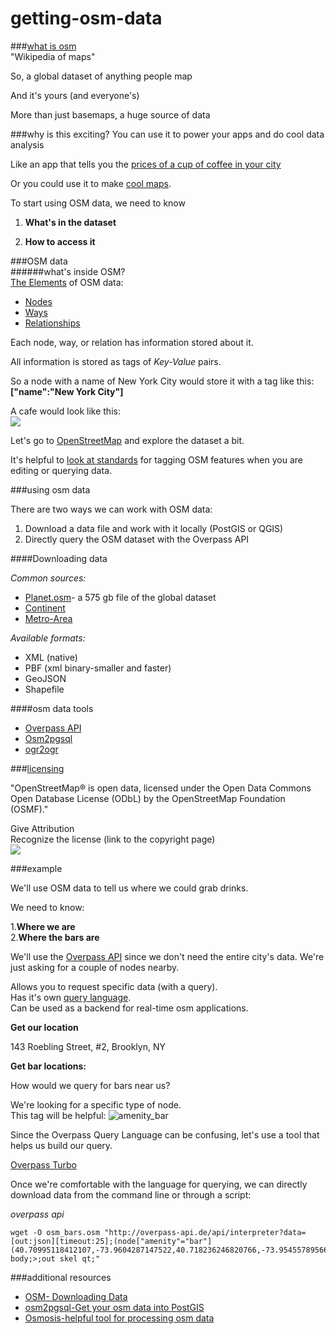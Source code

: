 # getting-osm-data

###[what is osm](http://maptime.io/osm-101/#0)  
"Wikipedia of maps"

So, a global dataset of anything people map  

And it's yours (and everyone's)  

More than just basemaps, a huge source of data  


###why is this exciting?
You can use it to power your apps and do cool data analysis  

Like an app that tells you the [prices of a cup of coffee in your city](http://www.macwright.org/coffeedex/index.html#/)  
  
Or you could use it to make [cool maps](http://8bitcity.com/map?New%20York).
  
  
  
  
To start using OSM data, we need to know  

1. **What's in the dataset**  

2. **How to access it**  

###OSM data  
######what's inside OSM?  
[The Elements](http://wiki.openstreetmap.org/wiki/Elements) of OSM data:  


* [Nodes](http://wiki.openstreetmap.org/wiki/Elements#Node)  
* [Ways](http://wiki.openstreetmap.org/wiki/Way)  
* [Relationships](http://wiki.openstreetmap.org/wiki/Relation)



Each node, way, or relation has information stored about it.  

All information is stored as tags of *Key-Value* pairs.
  
So a node with a name of New York City would store it with a tag like this:  
**["name":"New York City"]**


A cafe would look like this:  
![](https://cloud.githubusercontent.com/assets/5316367/8734838/a125cc48-2bda-11e5-863f-24abd0e89701.png)
  

Let's go to [OpenStreetMap](https://www.openstreetmap.org/#map=16/40.7147/-73.9599) and explore the dataset a bit.    

It's helpful to [look at standards](http://wiki.openstreetmap.org/wiki/Tags) for tagging OSM features when you are editing or querying data.    


###using osm data  

There are two ways we can work with OSM data:  
  
  1.  Download a data file and work with it locally (PostGIS or QGIS)  
  2.  Directly query the OSM dataset with the Overpass API  
  
####Downloading data  
  
*Common sources:*   
* [Planet.osm](http://wiki.openstreetmap.org/wiki/Planet.osm)- a 575 gb file of the global dataset  
* [Continent](http://download.geofabrik.de)  
* [Metro-Area](https://mapzen.com/data/metro-extracts)  
  
*Available formats:*  
* XML (native)  
* PBF (xml binary-smaller and faster)  
* GeoJSON  
* Shapefile  

####osm data tools  
* [Overpass API](http://wiki.openstreetmap.org/wiki/Overpass_API)    
* [Osm2pgsql](http://wiki.openstreetmap.org/wiki/Osm2pgsql)  
* [ogr2ogr](http://www.gdal.org/ogr2ogr.html)    

###[licensing](https://www.openstreetmap.org/copyright)  

"OpenStreetMap® is open data, licensed under the Open Data Commons Open Database License (ODbL) by the OpenStreetMap Foundation (OSMF)."

Give Attribution  
Recognize the license (link to the copyright page)  
![](https://cloud.githubusercontent.com/assets/5316367/8735579/021fc2b0-2be0-11e5-814f-f996b599e407.png)


###example

We'll use OSM data to tell us where we could grab drinks.    

We need to know:   

1.**Where we are**  
2.**Where the bars are**  
  
We'll use the [Overpass API](http://wiki.openstreetmap.org/wiki/Overpass_API) since we don't need the entire city's data.  We're just asking for a couple of nodes nearby.  


Allows you to request specific data (with a query).  
Has it's own [query language](http://wiki.openstreetmap.org/wiki/Overpass_API/Language_Guide).    
Can be used as a backend for real-time osm applications.  

**Get our location**  

  143 Roebling Street, #2, Brooklyn, NY  
  

**Get bar locations:**  

How would we query for bars near us?  

We're looking for a specific type of node.  
This tag will be helpful: 
![amenity_bar](https://cloud.githubusercontent.com/assets/5316367/8736503/0bf95a7e-2be7-11e5-858c-4545e0b6d46d.png)  
  
Since the Overpass Query Language can be confusing, let's use a tool that helps us build our query.  
  
[Overpass Turbo](http://overpass-turbo.eu/)  
  
Once we're comfortable with the language for querying, we can directly download data from the command line or through a script:  


*overpass api*  


<pre><code>wget -O osm_bars.osm "http://overpass-api.de/api/interpreter?data=[out:json][timeout:25];(node["amenity"="bar"](40.70995118412107,-73.9604287147522,40.718236246820766,-73.9545578956604););out body;>;out skel qt;"
</code></pre>





###additional resources
* [OSM- Downloading Data](http://wiki.openstreetmap.org/wiki/Downloading_data)
* [osm2pgsql-Get your osm data into PostGIS](http://wiki.openstreetmap.org/wiki/Osm2pgsql)  
* [Osmosis-helpful tool for processing osm data](http://wiki.openstreetmap.org/wiki/Osmosis)

